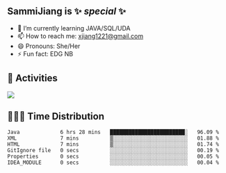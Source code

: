 ## SammiJiang is  ✨ _special_ ✨ 


- 🌱 I’m currently learning JAVA/SQL/UDA
- 📫 How to reach me: xjiang1221@gmail.com
- 😄 Pronouns: She/Her
- ⚡ Fun fact: EDG NB
## 👾 Activities 

![](https://github-readme-stats.vercel.app/api?username=SammiJiang&theme=gruvbox )

## 👩🏼‍💻 Time Distribution 

<!--START_SECTION:waka-->

```text
Java             6 hrs 28 mins   ████████████████████████░   96.09 %
XML              7 mins          ▒░░░░░░░░░░░░░░░░░░░░░░░░   01.88 %
HTML             7 mins          ▒░░░░░░░░░░░░░░░░░░░░░░░░   01.74 %
GitIgnore file   0 secs          ░░░░░░░░░░░░░░░░░░░░░░░░░   00.19 %
Properties       0 secs          ░░░░░░░░░░░░░░░░░░░░░░░░░   00.05 %
IDEA_MODULE      0 secs          ░░░░░░░░░░░░░░░░░░░░░░░░░   00.04 %
```

<!--END_SECTION:waka-->
